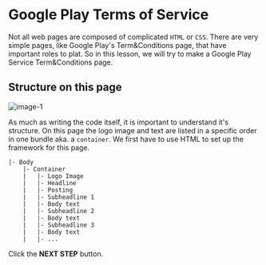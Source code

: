 # Google Play Terms of Service
Not all web pages are composed of complicated `HTML` or `CSS`. There are very simple pages, like Google Play's Term&Conditions page, that have important roles to plat. So in this lesson, we will try to make a Google Play Service Term&Conditions page.



## Structure on this page
![image-1](https://res.cloudinary.com/dyiqg9qhi/image/upload/v1532609841/wire/img-wire-01.jpg)



As much as writing the code itself, it is important to understand it's structure. On this page the logo image and text are listed in a specific order in one bundle aka. a `container`. We first have to use HTML to set up the framework for this page. 

```
|- Body
    |- Container
    |   |- Logo Image
    |   |- Headline
    |   |- Posting
    |   |- Subheadline 1
    |   |- Body text
    |   |- Subheadline 2
    |   |- Body text
    |   |- Subheadline 3
    |   |- Body text
    |   |- ...
```



Click the **NEXT STEP** button.